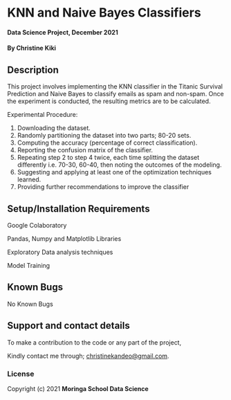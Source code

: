 # KNN and Naive Bayes Classifiers

#### Data Science Project, December 2021

#### By **Christine Kiki**

## Description
This project involves implementing the KNN classifier in the Titanic Survival Prediction and Naive Bayes to classify emails as spam and non-spam. Once the experiment is conducted, the resulting metrics are to be calculated.

Experimental Procedure:

1. Downloading the dataset.
2. Randomly partitioning the dataset into two parts; 80-20 sets.
5. Computing the accuracy (percentage of correct classification).
6. Reporting the confusion matrix of the classifier.
7. Repeating step 2 to step 4 twice, each time splitting the dataset differently i.e. 70-30, 60-40, then noting the outcomes of the modeling.
8. Suggesting and applying at least one of the optimization techniques learned.
9. Providing further recommendations to improve the classifier


## Setup/Installation Requirements
Google Colaboratory

Pandas, Numpy and Matplotlib Libraries

Exploratory Data analysis techniques

Model Training

## Known Bugs
No Known Bugs

## Support and contact details
To make a contribution to the code or any part of the project, 

Kindly contact me through; christinekandeo@gmail.com.
### License

Copyright (c) 2021 **Moringa School Data Science**
